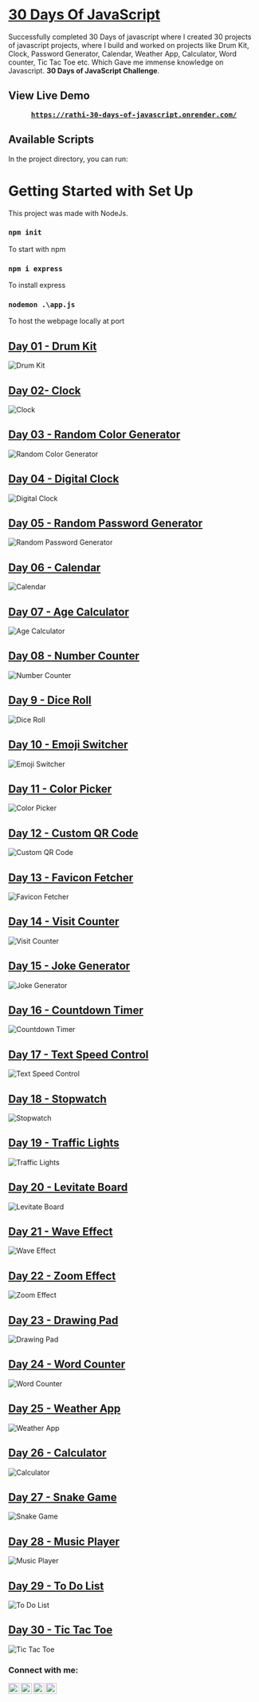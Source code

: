 # [30 Days Of JavaScript](https://rathi-30-days-of-javascript.onrender.com/)
Successfully completed 30 Days of javascript where I created 30 projects of javascript projects, where I build and worked on projects like Drum Kit, Clock, Password Generator, Calendar, Weather App, Calculator, Word counter, Tic Tac Toe etc. Which Gave me immense knowledge on Javascript. <b>30 Days of JavaScript Challenge</b>.

## View Live Demo
<pre><center><a href="https://rathi-30-days-of-javascript.onrender.com/"><b>https://rathi-30-days-of-javascript.onrender.com/</b></a></center></pre>

## Available Scripts

In the project directory, you can run:

# Getting Started with Set Up

This project was made with NodeJs.

### `npm init`

To start with npm

### `npm i express`

To install express

### `nodemon .\app.js`

To host the webpage locally at port

## [Day 01 - Drum Kit](https://rathi-30-days-of-javascript.onrender.com/01-Drum%20Kit/index.html)
![Drum Kit](https://github.com/shinchancode/30-Days-of-Javascript/blob/main/static/img/01.png)

## [Day 02- Clock](https://rathi-30-days-of-javascript.onrender.com/02-Clock/index.html)
![Clock](https://github.com/shinchancode/30-Days-of-Javascript/blob/main/static/img/02.png)

## [Day 03 - Random Color Generator](https://rathi-30-days-of-javascript.onrender.com/03-Random%20Color%20Generator/index.html)
![Random Color Generator](https://github.com/shinchancode/30-Days-of-Javascript/blob/main/static/img/03.png)

## [Day 04 - Digital Clock](https://rathi-30-days-of-javascript.onrender.com/04-Digital%20Clock/index.html)
![Digital Clock](https://github.com/shinchancode/30-Days-of-Javascript/blob/main/static/img/04.png)

## [Day 05 - Random Password Generator](https://rathi-30-days-of-javascript.onrender.com/05-Random%20Password%20Generator/index.html)
![Random Password Generator](https://github.com/shinchancode/30-Days-of-Javascript/blob/main/static/img/05.png)

## [Day 06 - Calendar](https://rathi-30-days-of-javascript.onrender.com/06-Calendar/index.html)
![Calendar](https://github.com/shinchancode/30-Days-of-Javascript/blob/main/static/img/06.png)

## [Day 07 - Age Calculator](https://rathi-30-days-of-javascript.onrender.com/07-Age%20Calculator/index.html)
![Age Calculator](https://github.com/shinchancode/30-Days-of-Javascript/blob/main/static/img/07.png)

## [Day 08 - Number Counter](https://rathi-30-days-of-javascript.onrender.com/08-Number%20Counter/index.html)
![Number Counter](https://github.com/shinchancode/30-Days-of-Javascript/blob/main/static/img/08.png)

## [Day 9 - Dice Roll](https://rathi-30-days-of-javascript.onrender.com/09-Dice%20Roll/index.html)
![Dice Roll](https://github.com/shinchancode/30-Days-of-Javascript/blob/main/static/img/09.png)

## [Day 10 - Emoji Switcher](https://rathi-30-days-of-javascript.onrender.com/10-Emoji%20Switcher/index.html)
![Emoji Switcher](https://github.com/shinchancode/30-Days-of-Javascript/blob/main/static/img/10.png)

## [Day 11 - Color Picker](https://rathi-30-days-of-javascript.onrender.com/11-Color%20Picker/index.html)
![Color Picker](https://github.com/shinchancode/30-Days-of-Javascript/blob/main/static/img/11.png)

## [Day 12 - Custom QR Code](https://rathi-30-days-of-javascript.onrender.com/12-Custom%20QR%20Code/index.html)
![Custom QR Code](https://github.com/shinchancode/30-Days-of-Javascript/blob/main/static/img/12.png)

## [Day 13 - Favicon Fetcher](https://rathi-30-days-of-javascript.onrender.com/13-Favicon%20Fetcher/index.html)
![Favicon Fetcher](https://github.com/shinchancode/30-Days-of-Javascript/blob/main/static/img/13.png)

## [Day 14 - Visit Counter](https://rathi-30-days-of-javascript.onrender.com/14-Visit%20Counter/index.html)
![Visit Counter](https://github.com/shinchancode/30-Days-of-Javascript/blob/main/static/img/14.png)

## [Day 15 - Joke Generator](https://rathi-30-days-of-javascript.onrender.com/15-Joke%20Generator/index.html)
![Joke Generator](https://github.com/shinchancode/30-Days-of-Javascript/blob/main/static/img/15.png)

## [Day 16 - Countdown Timer](https://rathi-30-days-of-javascript.onrender.com/16-Countdown%20Timer/index.html)
![Countdown Timer](https://github.com/shinchancode/30-Days-of-Javascript/blob/main/static/img/16.png)

## [Day 17 - Text Speed Control](https://rathi-30-days-of-javascript.onrender.com/17-Text%20Speed%20Control/index.html)
![Text Speed Control](https://github.com/shinchancode/30-Days-of-Javascript/blob/main/static/img/17.png)

## [Day 18 - Stopwatch](https://rathi-30-days-of-javascript.onrender.com/18-Stopwatch/index.html)
![Stopwatch](https://github.com/shinchancode/30-Days-of-Javascript/blob/main/static/img/18.png)

## [Day 19 - Traffic Lights](https://rathi-30-days-of-javascript.onrender.com/19-Traffic%20Lights/index.html)
![Traffic Lights](https://github.com/shinchancode/30-Days-of-Javascript/blob/main/static/img/19.png)

## [Day 20 - Levitate Board](https://rathi-30-days-of-javascript.onrender.com/20-Levitate%20Board/index.html)
![Levitate Board](https://github.com/shinchancode/30-Days-of-Javascript/blob/main/static/img/20.png)

## [Day 21 - Wave Effect](https://rathi-30-days-of-javascript.onrender.com/21-Wave%20Effect/index.html)
![Wave Effect](https://github.com/shinchancode/30-Days-of-Javascript/blob/main/static/img/21.png)

## [Day 22 - Zoom Effect](https://rathi-30-days-of-javascript.onrender.com/22-Zoom%20Effect/index.html)
![Zoom Effect](https://github.com/shinchancode/30-Days-of-Javascript/blob/main/static/img/22.png)

## [Day 23 - Drawing Pad](https://rathi-30-days-of-javascript.onrender.com/23-Drawing%20Pad/index.html)
![Drawing Pad](https://github.com/shinchancode/30-Days-of-Javascript/blob/main/static/img/23.png)

## [Day 24 - Word Counter](https://rathi-30-days-of-javascript.onrender.com/24-Word%20Counter/index.html)
![Word Counter](https://github.com/shinchancode/30-Days-of-Javascript/blob/main/static/img/24.png)

## [Day 25 - Weather App](https://rathi-30-days-of-javascript.onrender.com/25-Weather%20App/index.html)
![Weather App](https://github.com/shinchancode/30-Days-of-Javascript/blob/main/static/img/25.png)

## [Day 26 - Calculator](https://rathi-30-days-of-javascript.onrender.com/26-Calculator/index.html)
![Calculator](https://github.com/shinchancode/30-Days-of-Javascript/blob/main/static/img/26.png)

## [Day 27 - Snake Game](https://rathi-30-days-of-javascript.onrender.com/27-Snake%20Game/index.html)
![Snake Game](https://github.com/shinchancode/30-Days-of-Javascript/blob/main/static/img/27.png)

## [Day 28 - Music Player](https://rathi-30-days-of-javascript.onrender.com/28-Music%20Player/index.html)
![Music Player](https://github.com/shinchancode/30-Days-of-Javascript/blob/main/static/img/28.png)

## [Day 29 - To Do List](https://rathi-30-days-of-javascript.onrender.com/29-To%20Do%20List/index.html)
![To Do List](https://github.com/shinchancode/30-Days-of-Javascript/blob/main/static/img/29.png)

## [Day 30 - Tic Tac Toe](https://rathi-30-days-of-javascript.onrender.com/30-Tic%20Tac%20Toe/index.html)
![Tic Tac Toe](https://github.com/shinchancode/30-Days-of-Javascript/blob/main/static/img/30.png)

### Connect with me:

[<img align="left" alt="codeSTACKr.com" width="22px" src="https://raw.githubusercontent.com/iconic/open-iconic/master/svg/globe.svg" />][website]
[<img align="left" alt="codeSTACKr | Twitter" width="22px" src="https://cdn.jsdelivr.net/npm/simple-icons@v3/icons/twitter.svg" />][twitter]
[<img align="left" alt="codeSTACKr | LinkedIn" width="22px" src="https://cdn.jsdelivr.net/npm/simple-icons@v3/icons/linkedin.svg" />][linkedin]
[<img align="left" alt="codeSTACKr | Instagram" width="22px" src="https://cdn.jsdelivr.net/npm/simple-icons@v3/icons/instagram.svg" />][instagram]

<br />

[website]: https://shinchancode.github.io/React-Portfolio/
[twitter]: https://twitter.com/CodeShinchan
[instagram]: https://www.instagram.com/shinchann_code/
[linkedin]: https://www.linkedin.com/in/aarti-rathi-a6031814b/
